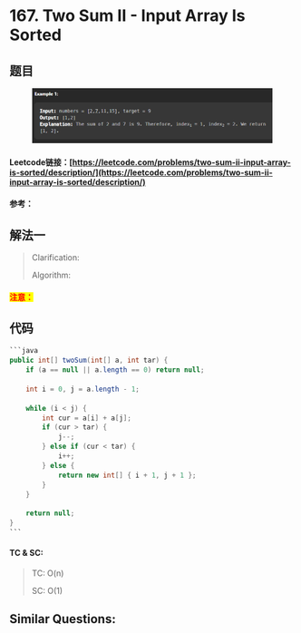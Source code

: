# 167. Two Sum II - Input Array Is Sorted

## 题目

<figure><img src="../../.gitbook/assets/image (163).png" alt=""><figcaption></figcaption></figure>

#### Leetcode链接：[https://leetcode.com/problems/two-sum-ii-input-array-is-sorted/description/](https://leetcode.com/problems/two-sum-ii-input-array-is-sorted/description/)

#### 参考：

## 解法一

> Clarification:&#x20;
>
> Algorithm:&#x20;

#### <mark style="color:red;">注意：</mark>

## 代码

````java
```java
public int[] twoSum(int[] a, int tar) {
    if (a == null || a.length == 0) return null;

    int i = 0, j = a.length - 1;

    while (i < j) {
        int cur = a[i] + a[j];
        if (cur > tar) {
            j--;
        } else if (cur < tar) {
            i++;
        } else {
            return new int[] { i + 1, j + 1 };
        }
    }

    return null;
} 
```
````

#### TC & SC:&#x20;

> TC: O(n)
>
> SC: O(1)

## **Similar Questions:**&#x20;
